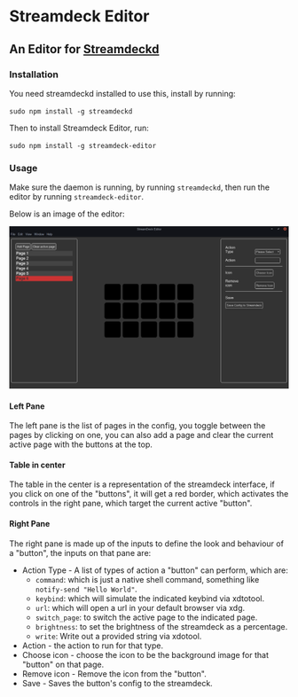 # Streamdeck Editor
## An Editor for [Streamdeckd](https://github.com/the-jonsey/streamdeckd)

### Installation

You need streamdeckd installed to use this, install by running:

`sudo npm install -g streamdeckd`

Then to install Streamdeck Editor, run:

`sudo npm install -g streamdeck-editor`

### Usage

Make sure the daemon is running, by running `streamdeckd`, then run the editor by running `streamdeck-editor`.

Below is an image of the editor:

![Editor](docs/editor.png)

#### Left Pane

The left pane is the list of pages in the config, you toggle between the pages by clicking on one,
you can also add a page and clear the current active page with the buttons at the top.

#### Table in center 

The table in the center is a representation of the streamdeck interface, if you click on one of the "buttons",
it will get a red border, which activates the controls in the right pane, which target the current active "button".

#### Right Pane

The right pane is made up of the inputs to define the look and behaviour of a "button", the inputs on that pane are:

- Action Type - A list of types of action a "button" can perform, which are:
    - `command`: which is just a native shell command, something like `notify-send "Hello World"`.
    - `keybind`: which will simulate the indicated keybind via xdtotool.
    - `url`: which will open a url in your default browser via xdg.
    - `switch_page`: to switch the active page to the indicated page.
    - `brightness`: to set the brightness of the streamdeck as a percentage.
    - `write`: Write out a provided string via xdotool.
- Action - the action to run for that type.
- Choose icon - choose the icon to be the background image for that "button" on that page.
- Remove icon - Remove the icon from the "button".
- Save - Saves the button's config to the streamdeck.
